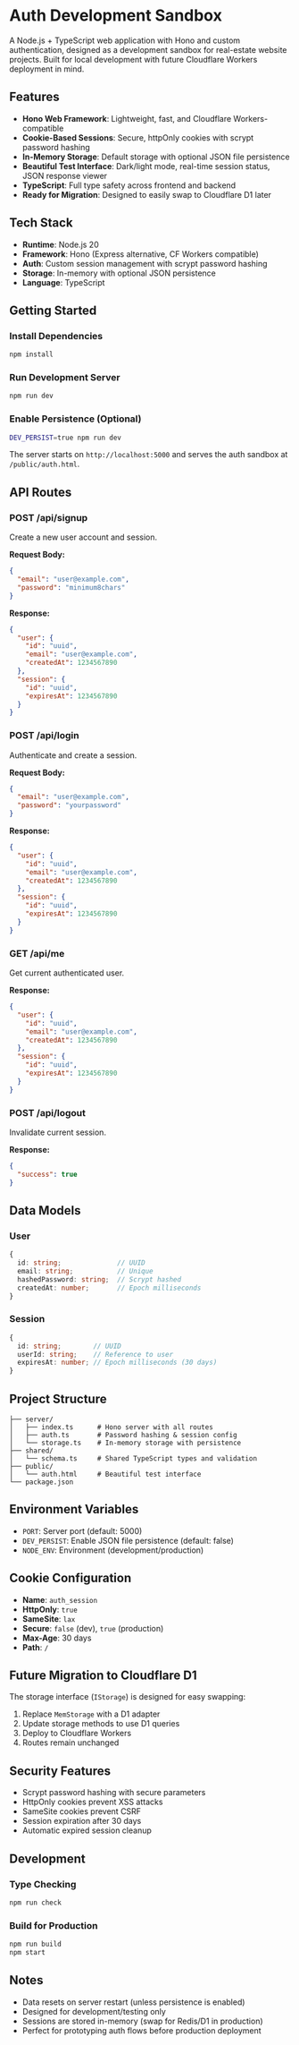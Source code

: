 # Auth Development Sandbox

A Node.js + TypeScript web application with Hono and custom authentication, designed as a development sandbox for real-estate website projects. Built for local development with future Cloudflare Workers deployment in mind.

## Features

- **Hono Web Framework**: Lightweight, fast, and Cloudflare Workers-compatible
- **Cookie-Based Sessions**: Secure, httpOnly cookies with scrypt password hashing
- **In-Memory Storage**: Default storage with optional JSON file persistence
- **Beautiful Test Interface**: Dark/light mode, real-time session status, JSON response viewer
- **TypeScript**: Full type safety across frontend and backend
- **Ready for Migration**: Designed to easily swap to Cloudflare D1 later

## Tech Stack

- **Runtime**: Node.js 20
- **Framework**: Hono (Express alternative, CF Workers compatible)
- **Auth**: Custom session management with scrypt password hashing
- **Storage**: In-memory with optional JSON persistence
- **Language**: TypeScript

## Getting Started

### Install Dependencies
```bash
npm install
```

### Run Development Server
```bash
npm run dev
```

### Enable Persistence (Optional)
```bash
DEV_PERSIST=true npm run dev
```

The server starts on `http://localhost:5000` and serves the auth sandbox at `/public/auth.html`.

## API Routes

### POST /api/signup
Create a new user account and session.

**Request Body:**
```json
{
  "email": "user@example.com",
  "password": "minimum8chars"
}
```

**Response:**
```json
{
  "user": {
    "id": "uuid",
    "email": "user@example.com",
    "createdAt": 1234567890
  },
  "session": {
    "id": "uuid",
    "expiresAt": 1234567890
  }
}
```

### POST /api/login
Authenticate and create a session.

**Request Body:**
```json
{
  "email": "user@example.com",
  "password": "yourpassword"
}
```

**Response:**
```json
{
  "user": {
    "id": "uuid",
    "email": "user@example.com",
    "createdAt": 1234567890
  },
  "session": {
    "id": "uuid",
    "expiresAt": 1234567890
  }
}
```

### GET /api/me
Get current authenticated user.

**Response:**
```json
{
  "user": {
    "id": "uuid",
    "email": "user@example.com",
    "createdAt": 1234567890
  },
  "session": {
    "id": "uuid",
    "expiresAt": 1234567890
  }
}
```

### POST /api/logout
Invalidate current session.

**Response:**
```json
{
  "success": true
}
```

## Data Models

### User
```typescript
{
  id: string;              // UUID
  email: string;           // Unique
  hashedPassword: string;  // Scrypt hashed
  createdAt: number;       // Epoch milliseconds
}
```

### Session
```typescript
{
  id: string;        // UUID
  userId: string;    // Reference to user
  expiresAt: number; // Epoch milliseconds (30 days)
}
```

## Project Structure

```
├── server/
│   ├── index.ts      # Hono server with all routes
│   ├── auth.ts       # Password hashing & session config
│   └── storage.ts    # In-memory storage with persistence
├── shared/
│   └── schema.ts     # Shared TypeScript types and validation
├── public/
│   └── auth.html     # Beautiful test interface
└── package.json
```

## Environment Variables

- `PORT`: Server port (default: 5000)
- `DEV_PERSIST`: Enable JSON file persistence (default: false)
- `NODE_ENV`: Environment (development/production)

## Cookie Configuration

- **Name**: `auth_session`
- **HttpOnly**: `true`
- **SameSite**: `lax`
- **Secure**: `false` (dev), `true` (production)
- **Max-Age**: 30 days
- **Path**: `/`

## Future Migration to Cloudflare D1

The storage interface (`IStorage`) is designed for easy swapping:

1. Replace `MemStorage` with a D1 adapter
2. Update storage methods to use D1 queries
3. Deploy to Cloudflare Workers
4. Routes remain unchanged

## Security Features

- Scrypt password hashing with secure parameters
- HttpOnly cookies prevent XSS attacks
- SameSite cookies prevent CSRF
- Session expiration after 30 days
- Automatic expired session cleanup

## Development

### Type Checking
```bash
npm run check
```

### Build for Production
```bash
npm run build
npm start
```

## Notes

- Data resets on server restart (unless persistence is enabled)
- Designed for development/testing only
- Sessions are stored in-memory (swap for Redis/D1 in production)
- Perfect for prototyping auth flows before production deployment
